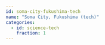 ```yaml
---
id: soma-city-fukushima-tech
name: "Soma City, Fukushima (tech)"
categories:
  - id: science-tech
    fraction: 1
--- 
```

